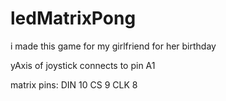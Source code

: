 # ledMatrixPong

i made this game for my girlfriend for her birthday

yAxis of joystick connects to pin A1

matrix pins:
    DIN 10
    CS 9
    CLK 8
